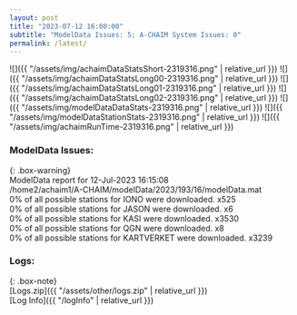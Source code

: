 ```yaml
---
layout: post
title: "2023-07-12 16:00:00"
subtitle: "ModelData Issues: 5; A-CHAIM System Issues: 0"
permalink: /latest/
---
```


![]({{ "/assets/img/achaimDataStatsShort-2319316.png" | relative_url }})
![]({{ "/assets/img/achaimDataStatsLong00-2319316.png" | relative_url }})
![]({{ "/assets/img/achaimDataStatsLong01-2319316.png" | relative_url }})
![]({{ "/assets/img/achaimDataStatsLong02-2319316.png" | relative_url }})
![]({{ "/assets/img/modelDataDataStats-2319316.png" | relative_url }})
![]({{ "/assets/img/modelDataStationStats-2319316.png" | relative_url }})
![]({{ "/assets/img/achaimRunTime-2319316.png" | relative_url }})


### ModelData Issues:  
  
{: .box-warning}  
 ModelData report for 12-Jul-2023 16:15:08   
 /home2/achaim1/A-CHAIM/modelData/2023/193/16/modelData.mat   
 0% of all possible stations for IONO were downloaded. x525   
 0% of all possible stations for JASON were downloaded. x6   
 0% of all possible stations for KASI were downloaded. x3530   
 0% of all possible stations for QGN were downloaded. x8   
 0% of all possible stations for KARTVERKET were downloaded. x3239   
  


### Logs:  
  
{: .box-note}  
[Logs.zip]({{ "/assets/other/logs.zip" | relative_url }})  
[Log Info]({{ "/logInfo" | relative_url }})  
